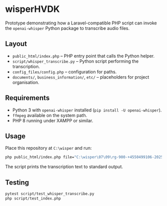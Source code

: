 # wisperHVDK

Prototype demonstrating how a Laravel-compatible PHP script can invoke the
`openai-whisper` Python package to transcribe audio files.

## Layout

- `public_html/index.php` – PHP entry point that calls the Python helper.
- `script/whisper_transcribe.py` – Python script performing the transcription.
- `config_files/config.php` – configuration for paths.
- `documents/`, `business_information/`, `etc/` – placeholders for project
  organisation.

## Requirements

- Python 3 with `openai-whisper` installed (`pip install -U openai-whisper`).
- `ffmpeg` available on the system path.
- PHP 8 running under XAMPP or similar.

## Usage

Place this repository at `C:\wisper` and run:

```bash
php public_html/index.php file="C:\wisper\07\09\rg-900-+4550499106-20250709-131344-1752059605.163788.wav"
```

The script prints the transcription text to standard output.

## Testing

```bash
pytest script/test_whisper_transcribe.py
php script/test_index.php
```
